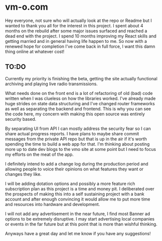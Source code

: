 # vm-o.com
Hey everyone, not sure who will actually look at the repo or Readme but I wanted to thank you all for the interest in this project. I spent about 4 months on the rebuild after some major issues surfaced and reached a dead end with the project. I spend 10 months improving my React skills and getting married and in general having life happen to me. So now with a renewed hope for completion I've come back in full force, I want this damn thing online at whatever cost!

## TO:DO
Currently my priority is finishing the beta, getting the site actually functional archiving and playing live radio transmissions.

What needs done on the front end is a lot of refactoring of old (bad) code written when I was clueless on how the libraries worked. I've already made huge strides on state data structuring and I've changed router frameworks as well as separating the backend and frontend. This is why you can see the code here, my concern with making this open source was entirely security based. 

By separating UI from API I can mostly address the security fear so I can share actual progress reports. I have plans to maybe share commit messages from the private API repo but that is up in the air if it's worth spending the time to build a web app for that. I'm thinking about posting more up to date dev blogs to the vmo site at some point but I need to focus my efforts on the meat of the app. 

I definitely intend to add a change log during the production period and allowing people to voice their opinions on what features they want or changes they like. 

I will be adding dotation options and possibly a more feature rich subscription plan as this project is a time and money pit. I deliberated over the prospects of making this into a self sustaining project with a bank account and after enough convincing it would allow me to put more time and resources into hardware and development.

I will not add any advertisement in the near future, I find most Banner ad options to be extremely disruptive. I may start advertising local companies or events in the far future but at this point that is more than wishful thinking. 

Anyways have a great day and let me know if you have any suggestions!